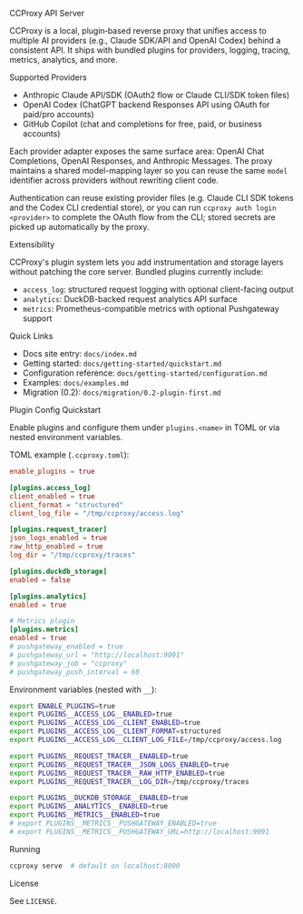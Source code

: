 CCProxy API Server

CCProxy is a local, plugin‑based reverse proxy that unifies access to multiple AI providers (e.g., Claude SDK/API and OpenAI Codex) behind a consistent API. It ships with bundled plugins for providers, logging, tracing, metrics, analytics, and more.

Supported Providers

- Anthropic Claude API/SDK (OAuth2 flow or Claude CLI/SDK token files)
- OpenAI Codex (ChatGPT backend Responses API using OAuth for paid/pro accounts)
- GitHub Copilot (chat and completions for free, paid, or business accounts)

Each provider adapter exposes the same surface area: OpenAI Chat Completions, OpenAI Responses, and Anthropic Messages. The proxy maintains a shared model-mapping layer so you can reuse the same `model` identifier across providers without rewriting client code.

Authentication can reuse existing provider files (e.g. Claude CLI SDK tokens and the Codex CLI credential store), or you can run `ccproxy auth login <provider>` to complete the OAuth flow from the CLI; stored secrets are picked up automatically by the proxy.

Extensibility

CCProxy's plugin system lets you add instrumentation and storage layers without patching the core server. Bundled plugins currently include:

- `access_log`: structured request logging with optional client-facing output
- `analytics`: DuckDB-backed request analytics API surface
- `metrics`: Prometheus-compatible metrics with optional Pushgateway support

Quick Links

- Docs site entry: `docs/index.md`
- Getting started: `docs/getting-started/quickstart.md`
- Configuration reference: `docs/getting-started/configuration.md`
- Examples: `docs/examples.md`
- Migration (0.2): `docs/migration/0.2-plugin-first.md`

Plugin Config Quickstart

Enable plugins and configure them under `plugins.<name>` in TOML or via nested environment variables.

TOML example (`.ccproxy.toml`):

```toml
enable_plugins = true

[plugins.access_log]
client_enabled = true
client_format = "structured"
client_log_file = "/tmp/ccproxy/access.log"

[plugins.request_tracer]
json_logs_enabled = true
raw_http_enabled = true
log_dir = "/tmp/ccproxy/traces"

[plugins.duckdb_storage]
enabled = false

[plugins.analytics]
enabled = true

# Metrics plugin
[plugins.metrics]
enabled = true
# pushgateway_enabled = true
# pushgateway_url = "http://localhost:9091"
# pushgateway_job = "ccproxy"
# pushgateway_push_interval = 60
```

Environment variables (nested with `__`):

```bash
export ENABLE_PLUGINS=true
export PLUGINS__ACCESS_LOG__ENABLED=true
export PLUGINS__ACCESS_LOG__CLIENT_ENABLED=true
export PLUGINS__ACCESS_LOG__CLIENT_FORMAT=structured
export PLUGINS__ACCESS_LOG__CLIENT_LOG_FILE=/tmp/ccproxy/access.log

export PLUGINS__REQUEST_TRACER__ENABLED=true
export PLUGINS__REQUEST_TRACER__JSON_LOGS_ENABLED=true
export PLUGINS__REQUEST_TRACER__RAW_HTTP_ENABLED=true
export PLUGINS__REQUEST_TRACER__LOG_DIR=/tmp/ccproxy/traces

export PLUGINS__DUCKDB_STORAGE__ENABLED=true
export PLUGINS__ANALYTICS__ENABLED=true
export PLUGINS__METRICS__ENABLED=true
# export PLUGINS__METRICS__PUSHGATEWAY_ENABLED=true
# export PLUGINS__METRICS__PUSHGATEWAY_URL=http://localhost:9091
```

Running

```bash
ccproxy serve  # default on localhost:8000
```

License

See `LICENSE`.
